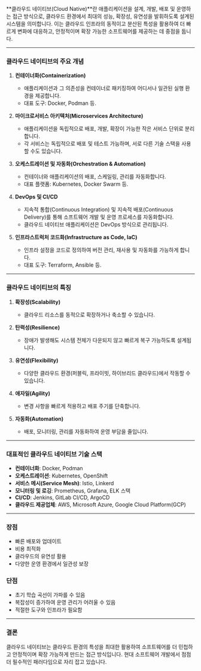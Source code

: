 **클라우드 네이티브(Cloud Native)**란 애플리케이션을 설계, 개발, 배포 및 운영하는 접근 방식으로, 클라우드 환경에서 최대의 성능, 확장성, 유연성을 발휘하도록 설계된 시스템을 의미합니다. 이는 클라우드 인프라의 동적이고 분산된 특성을 활용하여 더 빠르게 변화에 대응하고, 안정적이며 확장 가능한 소프트웨어를 제공하는 데 중점을 둡니다.

---

### **클라우드 네이티브의 주요 개념**
1. **컨테이너화(Containerization)**
   - 애플리케이션과 그 의존성을 컨테이너로 패키징하여 어디서나 일관된 실행 환경을 제공합니다.
   - 대표 도구: Docker, Podman 등.

2. **마이크로서비스 아키텍처(Microservices Architecture)**
   - 애플리케이션을 독립적으로 배포, 개발, 확장이 가능한 작은 서비스 단위로 분리합니다.
   - 각 서비스는 독립적으로 배포 및 테스트 가능하며, 서로 다른 기술 스택을 사용할 수도 있습니다.

3. **오케스트레이션 및 자동화(Orchestration & Automation)**
   - 컨테이너와 애플리케이션의 배포, 스케일링, 관리를 자동화합니다.
   - 대표 플랫폼: Kubernetes, Docker Swarm 등.

4. **DevOps 및 CI/CD**
   - 지속적 통합(Continuous Integration) 및 지속적 배포(Continuous Delivery)를 통해 소프트웨어 개발 및 운영 프로세스를 자동화합니다.
   - 클라우드 네이티브 애플리케이션은 DevOps 방식으로 관리됩니다.

5. **인프라스트럭처 코드화(Infrastructure as Code, IaC)**
   - 인프라 설정을 코드로 정의하여 버전 관리, 재사용 및 자동화를 가능하게 합니다.
   - 대표 도구: Terraform, Ansible 등.

---

### **클라우드 네이티브의 특징**
1. **확장성(Scalability)**  
   - 클라우드 리소스를 동적으로 확장하거나 축소할 수 있습니다.

2. **탄력성(Resilience)**  
   - 장애가 발생해도 시스템 전체가 다운되지 않고 빠르게 복구 가능하도록 설계됩니다.

3. **유연성(Flexibility)**  
   - 다양한 클라우드 환경(퍼블릭, 프라이빗, 하이브리드 클라우드)에서 작동할 수 있습니다.

4. **애자일(Agility)**  
   - 변경 사항을 빠르게 적용하고 배포 주기를 단축합니다.

5. **자동화(Automation)**  
   - 배포, 모니터링, 관리를 자동화하여 운영 부담을 줄입니다.

---

### **대표적인 클라우드 네이티브 기술 스택**
- **컨테이너화**: Docker, Podman  
- **오케스트레이션**: Kubernetes, OpenShift  
- **서비스 메시(Service Mesh)**: Istio, Linkerd  
- **모니터링 및 로깅**: Prometheus, Grafana, ELK 스택  
- **CI/CD**: Jenkins, GitLab CI/CD, ArgoCD  
- **클라우드 제공업체**: AWS, Microsoft Azure, Google Cloud Platform(GCP)

---

### **장점**
- 빠른 배포와 업데이트
- 비용 최적화
- 클라우드의 유연성 활용
- 다양한 운영 환경에서 일관성 보장

### **단점**
- 초기 학습 곡선이 가파를 수 있음
- 복잡성이 증가하여 운영 관리가 어려울 수 있음
- 적절한 도구와 인프라가 필요함

---

### **결론**
클라우드 네이티브는 클라우드 환경의 특성을 최대한 활용하여 소프트웨어를 더 민첩하고 안정적이며 확장 가능하게 만드는 접근 방식입니다. 현대 소프트웨어 개발에서 점점 더 필수적인 패러다임으로 자리 잡고 있습니다.